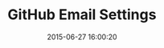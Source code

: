 ---
layout: post
title:  "GitHub Email Settings"
date:   2015-06-27 16:00:20
categories: github
tags: account profile settings error alert warning
screenshot: github-personal-settings-3.jpg
alt-screenshots: github-personal-settings-3-error.jpg
---